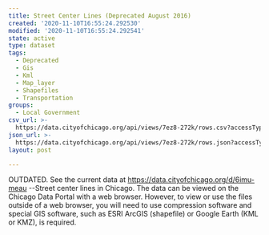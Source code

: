 ```yaml
---
title: Street Center Lines (Deprecated August 2016)
created: '2020-11-10T16:55:24.292530'
modified: '2020-11-10T16:55:24.292541'
state: active
type: dataset
tags:
  - Deprecated
  - Gis
  - Kml
  - Map_layer
  - Shapefiles
  - Transportation
groups:
  - Local Government
csv_url: >-
  https://data.cityofchicago.org/api/views/7ez8-272k/rows.csv?accessType=DOWNLOAD
json_url: >-
  https://data.cityofchicago.org/api/views/7ez8-272k/rows.json?accessType=DOWNLOAD
layout: post

---
```

OUTDATED. See the current data at https://data.cityofchicago.org/d/6imu-meau --Street center lines in Chicago. The data can be viewed on the Chicago Data Portal with a web browser. However, to view or use the files outside of a web browser, you will need to use compression software and special GIS software, such as ESRI ArcGIS (shapefile) or Google Earth (KML or KMZ), is required.
